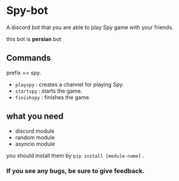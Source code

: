 # Spy-bot
A discord bot that you are able to play Spy game with your friends. 

this bot is **persian** bot



## Commands

prefix == spy.

- `playspy` : creates a channel for playing Spy.
- `startspy` : starts the game.
- `finishspy` : finishes the game.


## what you need

- discord module
- random module
- asyncio module

you should install them by `pip install [module-name]` .


### If you see any bugs, be sure to give feedback.
